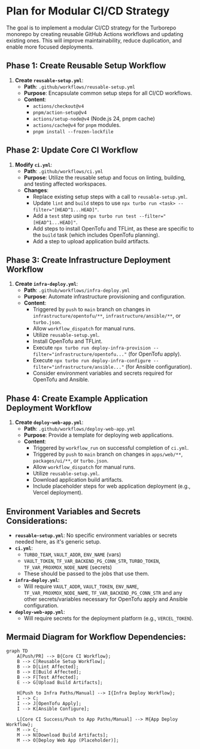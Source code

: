 # Plan for Modular CI/CD Strategy

The goal is to implement a modular CI/CD strategy for the Turborepo monorepo by creating reusable GitHub Actions workflows and updating existing ones. This will improve maintainability, reduce duplication, and enable more focused deployments.

## Phase 1: Create Reusable Setup Workflow

1.  **Create `reusable-setup.yml`**:
    *   **Path**: `.github/workflows/reusable-setup.yml`
    *   **Purpose**: Encapsulate common setup steps for all CI/CD workflows.
    *   **Content**:
        *   `actions/checkout@v4`
        *   `pnpm/action-setup@v4`
        *   `actions/setup-node@v4` (Node.js 24, pnpm cache)
        *   `actions/cache@v4` for `pnpm` modules.
        *   `pnpm install --frozen-lockfile`

## Phase 2: Update Core CI Workflow

1.  **Modify `ci.yml`**:
    *   **Path**: `.github/workflows/ci.yml`
    *   **Purpose**: Utilize the reusable setup and focus on linting, building, and testing affected workspaces.
    *   **Changes**:
        *   Replace existing setup steps with a call to `reusable-setup.yml`.
        *   Update `lint` and `build` steps to use `npx turbo run <task> --filter="[HEAD^1...HEAD]"`.
        *   Add a `test` step using `npx turbo run test --filter="[HEAD^1...HEAD]"`.
        *   Add steps to install OpenTofu and TFLint, as these are specific to the `build` task (which includes OpenTofu planning).
        *   Add a step to upload application build artifacts.

## Phase 3: Create Infrastructure Deployment Workflow

1.  **Create `infra-deploy.yml`**:
    *   **Path**: `.github/workflows/infra-deploy.yml`
    *   **Purpose**: Automate infrastructure provisioning and configuration.
    *   **Content**:
        *   Triggered by `push` to `main` branch on changes in `infrastructure/opentofu/**`, `infrastructure/ansible/**`, or `turbo.json`.
        *   Allow `workflow_dispatch` for manual runs.
        *   Utilize `reusable-setup.yml`.
        *   Install OpenTofu and TFLint.
        *   Execute `npx turbo run deploy-infra-provision --filter="infrastructure/opentofu..."` (for OpenTofu apply).
        *   Execute `npx turbo run deploy-infra-configure --filter="infrastructure/ansible..."` (for Ansible configuration).
        *   Consider environment variables and secrets required for OpenTofu and Ansible.

## Phase 4: Create Example Application Deployment Workflow

1.  **Create `deploy-web-app.yml`**:
    *   **Path**: `.github/workflows/deploy-web-app.yml`
    *   **Purpose**: Provide a template for deploying web applications.
    *   **Content**:
        *   Triggered by `workflow_run` on successful completion of `ci.yml`.
        *   Triggered by `push` to `main` branch on changes in `apps/web/**`, `packages/ui/**`, or `turbo.json`.
        *   Allow `workflow_dispatch` for manual runs.
        *   Utilize `reusable-setup.yml`.
        *   Download application build artifacts.
        *   Include placeholder steps for web application deployment (e.g., Vercel deployment).

## Environment Variables and Secrets Considerations:

*   **`reusable-setup.yml`**: No specific environment variables or secrets needed here, as it's generic setup.
*   **`ci.yml`**:
    *   `TURBO_TEAM`, `VAULT_ADDR`, `ENV_NAME` (vars)
    *   `VAULT_TOKEN`, `TF_VAR_BACKEND_PG_CONN_STR`, `TURBO_TOKEN`, `TF_VAR_PROXMOX_NODE_NAME` (secrets)
    *   These should be passed to the jobs that use them.
*   **`infra-deploy.yml`**:
    *   Will require `VAULT_ADDR`, `VAULT_TOKEN`, `ENV_NAME`, `TF_VAR_PROXMOX_NODE_NAME`, `TF_VAR_BACKEND_PG_CONN_STR` and any other secrets/variables necessary for OpenTofu apply and Ansible configuration.
*   **`deploy-web-app.yml`**:
    *   Will require secrets for the deployment platform (e.g., `VERCEL_TOKEN`).

## Mermaid Diagram for Workflow Dependencies:

```mermaid
graph TD
    A[Push/PR] --> B{Core CI Workflow};
    B --> C[Reusable Setup Workflow];
    B --> D[Lint Affected];
    B --> E[Build Affected];
    B --> F[Test Affected];
    E --> G[Upload Build Artifacts];

    H[Push to Infra Paths/Manual] --> I{Infra Deploy Workflow};
    I --> C;
    I --> J[OpenTofu Apply];
    I --> K[Ansible Configure];

    L[Core CI Success/Push to App Paths/Manual] --> M{App Deploy Workflow};
    M --> C;
    M --> N[Download Build Artifacts];
    M --> O[Deploy Web App (Placeholder)];